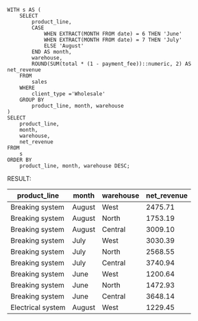 


```
WITH s AS (
    SELECT
        product_line,
        CASE 
            WHEN EXTRACT(MONTH FROM date) = 6 THEN 'June'
            WHEN EXTRACT(MONTH FROM date) = 7 THEN 'July'
            ELSE 'August'
        END AS month,
        warehouse,
        ROUND(SUM(total * (1 - payment_fee))::numeric, 2) AS net_revenue
    FROM  
        sales
    WHERE 
        client_type ='Wholesale'
    GROUP BY
        product_line, month, warehouse
)
SELECT 
    product_line, 
    month,
    warehouse,
    net_revenue
FROM 
    s
ORDER BY
    product_line, month, warehouse DESC;
```
RESULT:

| product_line     | month  | warehouse | net_revenue |
|------------------|--------|-----------|-------------|
| Breaking system  | August | West      | 2475.71     |
| Breaking system  | August | North     | 1753.19     |
| Breaking system  | August | Central   | 3009.10     |
| Breaking system  | July   | West      | 3030.39     |
| Breaking system  | July   | North     | 2568.55     |
| Breaking system  | July   | Central   | 3740.94     |
| Breaking system  | June   | West      | 1200.64     |
| Breaking system  | June   | North     | 1472.93     |
| Breaking system  | June   | Central   | 3648.14     |
| Electrical system| August | West      | 1229.45     |

